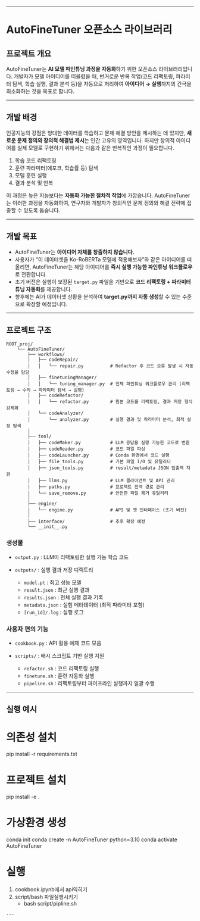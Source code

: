 
---

# AutoFineTuner 오픈소스 라이브러리

## 프로젝트 개요

AutoFineTuner는 **AI 모델 파인튜닝 과정을 자동화**하기 위한 오픈소스 라이브러리입니다.
개발자가 모델 아이디어를 떠올렸을 때, 번거로운 반복 작업(코드 리팩토링, 파라미터 탐색, 학습 실행, 결과 분석 등)을 자동으로 처리하여 **아이디어 → 실행**까지의 간극을 최소화하는 것을 목표로 합니다.

---

## 개발 배경

인공지능의 강점은 방대한 데이터를 학습하고 문제 해결 방안을 제시하는 데 있지만, **새로운 문제 정의와 창의적 해결법 제시**는 인간 고유의 영역입니다.
하지만 창의적 아이디어를 실제 모델로 구현하기 위해서는 다음과 같은 반복적인 과정이 필요합니다.

1. 학습 코드 리팩토링
2. 훈련 파라미터(에포크, 학습률 등) 탐색
3. 모델 훈련 실행
4. 결과 분석 및 반복

이 과정은 높은 지능보다는 **자동화 가능한 절차적 작업**에 가깝습니다.
AutoFineTuner는 이러한 과정을 자동화하여, 연구자와 개발자가 창의적인 문제 정의와 해결 전략에 집중할 수 있도록 돕습니다.

---

## 개발 목표

* AutoFineTuner는 **아이디어 자체를 창출하지 않습니다.**
* 사용자가 “이 데이터셋을 Ko-RoBERTa 모델에 적용해보자”와 같은 아이디어를 떠올리면, AutoFineTuner는 해당 아이디어를 **즉시 실행 가능한 파인튜닝 워크플로우**로 전환합니다.
* 초기 버전은 실행이 보장된 `target.py` 파일을 기반으로 **코드 리팩토링 + 파라미터 튜닝 자동화**를 제공합니다.
* 향후에는 AI가 데이터셋 상황을 분석하여 **target.py까지 자동 생성**할 수 있는 수준으로 확장할 예정입니다.

---

## 프로젝트 구조

```
ROOT_proj/
    └── AutoFineTuner/ 
        ├── workflows/
        │   ├── codeRepair/       
        │   │   └── repair.py          # Refactor 후 코드 오류 발생 시 자동 수정을 담당
        │   ├── finetuningManager/
        │   │   └── tuning_manager.py  # 전체 파인튜닝 워크플로우 관리 (리팩토링 → 수리 → 파라미터 탐색 → 실행)
        │   ├── codeRefactor/
        │   │   └── refactor.py        # 원본 코드를 리팩토링, 결과 저장 형식 강제화
        │   └── codeAnalyzer/
        │       └── analyzer.py        # 실행 결과 및 파라미터 분석, 최적 설정 탐색
        │
        ├── tool/
        │   ├── codeMaker.py           # LLM 응답을 실행 가능한 코드로 변환
        │   ├── codeReader.py          # 코드 파일 파싱
        │   ├── codeLauncher.py        # Conda 환경에서 코드 실행
        │   ├── file_tools.py          # 기본 파일 I/O 및 유틸리티
        │   ├── json_tools.py          # result/metadata JSON 입출력 지원
        │   ├── llms.py                # LLM 클라이언트 및 API 관리
        │   ├── paths.py               # 프로젝트 전역 경로 관리
        │   └── save_remove.py         # 안전한 파일 제거 유틸리티
        │
        ├── engine/
        │   └── engine.py              # API 및 챗 인터페이스 (초기 버전)
        │
        ├── interface/                 # 추후 확장 예정
        └── __init__.py
```

### 생성물

* `output.py` : LLM이 리팩토링한 실행 가능 학습 코드
* `outputs/` : 실행 결과 저장 디렉토리

  * `model.pt` : 최고 성능 모델
  * `result.json` : 최근 실행 결과
  * `results.json` : 전체 실행 결과 기록
  * `metadata.json` : 실험 메타데이터 (최적 파라미터 포함)
  * `[run_id]/.log` : 실행 로그

### 사용자 편의 기능

* `cookbook.py` : API 활용 예제 코드 모음
* `scripts/` : 배시 스크립트 기반 실행 지원

  * `refactor.sh` : 코드 리팩토링 실행
  * `finetune.sh` : 훈련 자동화 실행
  * `pipeline.sh` : 리팩토링부터 파이프라인 실행까지 일괄 수행

---

## 실행 예시


# 의존성 설치
pip install -r requirements.txt

# 프로젝트 설치
pip install -e .

# 가상환경 생성
conda init
conda create -n AutoFineTuner python=3.10
conda activate AutoFineTuner

# 실행
1. cookbook.ipynb에서 api익히기
2. script/bash 파일실행시키기
    - bash script/pipline.sh
```
---
